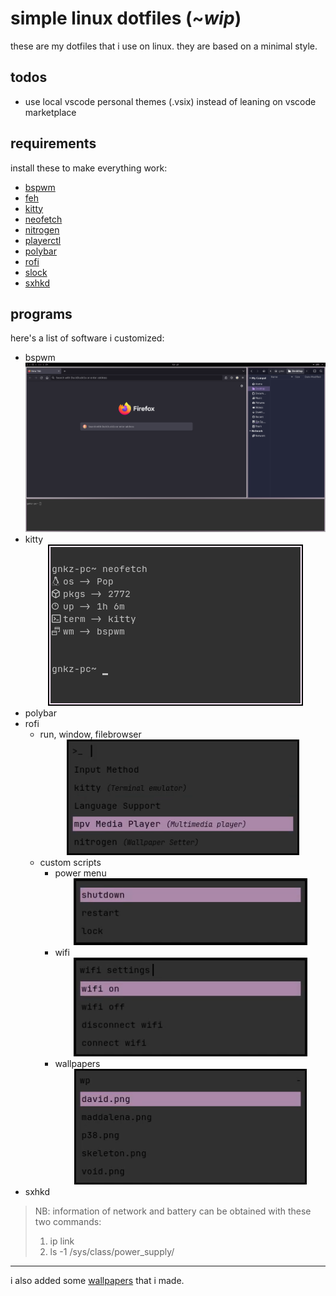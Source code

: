 # simple linux dotfiles (~_wip_)

these are my dotfiles that i use on linux. they are based on a minimal style.

## todos

+ use local vscode personal themes (.vsix) instead of leaning on vscode marketplace

## requirements

install these to make everything work:
+ [bspwm](https://github.com/baskerville/bspwm)
+ [feh](https://feh.finalrewind.org/)
+ [kitty](https://sw.kovidgoyal.net/kitty/)
+ [neofetch](https://github.com/dylanaraps/neofetch)
+ [nitrogen](https://wiki.archlinux.org/title/Nitrogen)
+ [playerctl](https://github.com/altdesktop/playerctl)
+ [polybar](https://github.com/polybar/polybar)
+ [rofi](https://github.com/davatorium/rofi)
+ [slock](https://wiki.archlinux.org/title/Slock)
+ [sxhkd](https://github.com/baskerville/sxhkd)

## programs

here's a list of software i customized:
+ bspwm
        <div align="center">![bspwm](./imgs/bspwm.png)</div>
+ kitty
        <div align="center">![kitty](./imgs/kitty.png)</div>
+ polybar
+ rofi
    + run, window, filebrowser
            <div align="center">![rofi-run](./imgs/rofi-run.png)</div>
    + custom scripts
        + power menu
                <div align="center">![rofi-powermenu](./imgs/rofi-powermenu.png)</div>
        + wifi
                <div align="center">![rofi-wifi](./imgs/rofi-wifi.png)</div>
        + wallpapers
                <div align="center">![rofi-wallpapers](./imgs/rofi-wallpapers.png)</div>
+ sxhkd

> NB: information of network and battery can be obtained with these two commands:
> 1. ip link
> 2. ls -1 /sys/class/power_supply/

---

i also added some [wallpapers](https://github.com/dellarosciagiorgio/dotfiles/blob/main/wallpapers/README.md) that i made.
